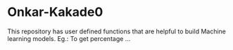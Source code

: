 # Onkar-Kakade0
This repository has user defined functions that are helpful to build Machine learning models. Eg.: To get percentage …
